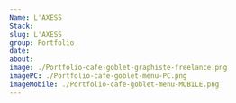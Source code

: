 ```yaml
---
Name: L'AXESS
Stack:
slug: L'AXESS
group: Portfolio
date:
about:
image: ./Portfolio-cafe-goblet-graphiste-freelance.png
imagePC: ./Portfolio-cafe-goblet-menu-PC.png
imageMobile: ./Portfolio-cafe-goblet-menu-MOBILE.png
---
```

